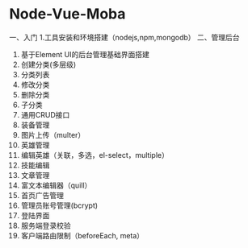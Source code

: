 # Node-Vue-Moba
一、入门
1.工具安装和环境搭建（nodejs,npm,mongodb）
二、管理后台
1. 基于Element UI的后台管理基础界面搭建
2. 创建分类(多层级)
3. 分类列表
4. 修改分类
5. 删除分类
6. 子分类
7. 通用CRUD接口
8. 装备管理
9. 图片上传（multer）
10. 英雄管理
11. 编辑英雄（关联，多选，el-select，multiple）
12. 技能编辑
13. 文章管理
14. 富文本编辑器（quill）
15. 首页广告管理
16. 管理员账号管理(bcrypt)
17. 登陆界面
19. 服务端登录校验
20. 客户端路由限制（beforeEach, meta）

